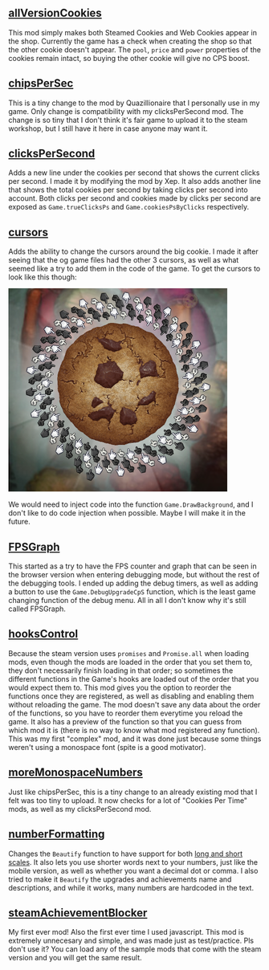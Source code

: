 ## [allVersionCookies](allVersionCookies)
This mod simply makes both Steamed Cookies and Web Cookies appear in the shop. Currently the game has a check when creating the shop so that the other cookie doesn't appear. The `pool`, `price` and `power` properties of the cookies remain intact, so buying the other cookie will give no CPS boost.

## [chipsPerSec](chipsPerSec)
This is a tiny change to the mod by Quazillionaire that I personally use in my game. Only change is compatibility with my clicksPerSecond mod. The change is so tiny that I don't think it's fair game to upload it to the steam workshop, but I still have it here in case anyone may want it.

## [clicksPerSecond](clicksPerSecond)
Adds a new line under the cookies per second that shows the current clicks per second. I made it by modifying the mod by Xep. It also adds another line that shows the total cookies per second by taking clicks per second into account. Both clicks per second and cookies made by clicks per second are exposed as `Game.trueClicksPs` and `Game.cookiesPsByClicks` respectively.

## [cursors](cursors)
Adds the ability to change the cursors around the big cookie. I made it after seeing that the og game files had the other 3 cursors, as well as what seemed like a try to add them in the code of the game. To get the cursors to look like this though:

![alternating cursors around the big cookie](cursors/thumbnail.png)

We would need to inject code into the function `Game.DrawBackground`, and I don't like to do code injection when possible. Maybe I will make it in the future.

## [FPSGraph](FPSGraph)
This started as a try to have the FPS counter and graph that can be seen in the browser version when entering debugging mode, but without the rest of the debugging tools. I ended up adding the debug timers, as well as adding a button to use the `Game.DebugUpgradeCpS` function, which is the least game changing function of the debug menu. All in all I don't know why it's still called FPSGraph.

## [hooksControl](hooksControl)
Because the steam version uses `promises` and `Promise.all` when loading mods, even though the mods are loaded in the order that you set them to, they don't necessarily finish loading in that order; so sometimes the different functions in the Game's hooks are loaded out of the order that you would expect them to. This mod gives you the option to reorder the functions once they are registered, as well as disabling and enabling them without reloading the game. The mod doesn't save any data about the order of the functions, so you have to reorder them everytime you reload the game. It also has a preview of the function so that you can guess from which mod it is (there is no way to know what mod registered any function). This was my first "complex" mod, and it was done just because some things weren't using a monospace font (spite is a good motivator).

## [moreMonospaceNumbers](moreMonospaceNumbers)
Just like chipsPerSec, this is a tiny change to an already existing mod that I felt was too tiny to upload. It now checks for a lot of "Cookies Per Time" mods, as well as my clicksPerSecond mod.

## [numberFormatting](numberFormatting)
Changes the `Beautify` function to have support for both [long and short scales](https://en.wikipedia.org/wiki/Long_and_short_scales). It also lets you use shorter words next to your numbers, just like the mobile version, as well as whether you want a decimal dot or comma.
I also tried to make it `Beautify` the upgrades and achievements name and descriptions, and while it works, many numbers are hardcoded in the text.

## [steamAchievementBlocker](steamAchievementBlocker)
My first ever mod! Also the first ever time I used javascript. This mod is extremely unnecesary and simple, and was made just as test/practice. Pls don't use it? You can load any of the sample mods that come with the steam version and you will get the same result.
